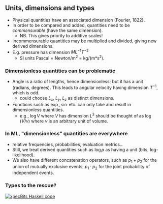 ## Units, dimensions and types

- Physical quantities have an associated dimension (Fourier, 1822). 
- In order to be compared and added, quantities need to be *commensurable* (have the same dimension). 
  - NB. This gives priority to additive scales!
- Incommensurable quantities may be multiplied and divided, giving new derived dimensions. 
- E.g. pressure has dimension $M L^{-1} T^{-2}$
  - SI units Pascal = Newton/m$^2$ = kg/(m*s$^2$).


### Dimensionless quantities can be problematic

- Angle is a ratio of lengths, hence dimensionless; but it has a unit (radians, degrees). This leads to angular velocity having dimension $T^{-1}$, which is odd. 
  - could choose $L_x$, $L_y$, $L_z$ as distinct dimensions. 
- Functions such as $\exp$, $\sin$ etc. can only take and result in dimensionless quantities. 
  - e.g., $\log V$ where $V$ has dimension $L^3$ should be thought of as $\log (V/v)$ where $v$ is an arbitrary unit of volume. 


### In ML, "dimensionless" quantities are everywhere

- relative frequencies, probabilities, evaluation metrics...
- Still, we treat derived quantities such as $\log p$ as having a unit (bits, log-likelihood). 
- We also have different concatenation operators, such as $p_1+p_2$ for the union of mutually exclusive events, $p_1 \cdot p_2$ for the joint probability of independent events. 


### Types to the rescue? 

[![xpecBits Haskell code](img/xpecBits.tiff)  <!-- .element height="80%" width="80%" -->](https://repl.it/repls/ThoughtfulWarlikeRuntimelibrary)

